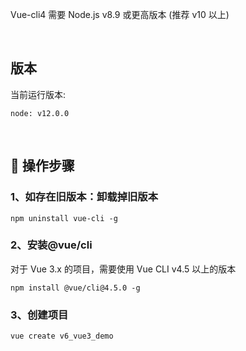 
Vue-cli4 需要 Node.js v8.9 或更高版本 (推荐 v10 以上)

<br/>

## 版本
当前运行版本:
```
node: v12.0.0
```

<br/>

## 🚀 操作步骤

### 1、如存在旧版本：卸载掉旧版本  

```
npm uninstall vue-cli -g 
```
### 2、安装@vue/cli
对于 Vue 3.x 的项目，需要使用 Vue CLI v4.5 以上的版本
```
npm install @vue/cli@4.5.0 -g
```

### 3、创建项目
```
vue create v6_vue3_demo
```

